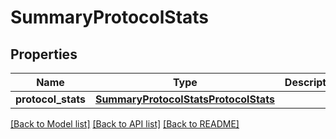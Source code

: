 # SummaryProtocolStats

## Properties
Name | Type | Description | Notes
------------ | ------------- | ------------- | -------------
**protocol_stats** | [**SummaryProtocolStatsProtocolStats**](SummaryProtocolStatsProtocolStats.md) |  | [optional] 

[[Back to Model list]](../README.md#documentation-for-models) [[Back to API list]](../README.md#documentation-for-api-endpoints) [[Back to README]](../README.md)


